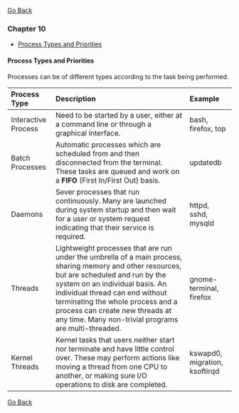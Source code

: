 [Go Back](README.md)

### Chapter 10
* [Process Types and Priorities](#process-types-and-priorities)

#### Process Types and Priorities

Processes can be of different types according to the task being performed.

| Process Type | Description | Example |
|:-------------|:------------|:--------|
| Interactive Process | Need to be started by a user, either at a command line or through a graphical interface. | bash, firefox, top |
| Batch Processes | Automatic processes which are scheduled from and then disconnected from the terminal. These tasks are queued and work on a **FIFO** (First In/First Out) basis. | updatedb |
| Daemons | Sever processes that run continuously. Many are launched during system startup and then wait for a user or system request indicating that their service is required. | httpd, sshd, mysqld |
| Threads | Lightweight processes that are run under the umbrella of a main process, sharing memory and other resources, but are scheduled and run by the system on an individual basis. An individual thread can end without terminating the whole process and a process can create new threads at any time. Many non-trivial programs are multi-threaded. | gnome-terminal, firefox |
| Kernel Threads | Kernel tasks that users neither start nor terminate and have little control over. These may perform actions like moving a thread from one CPU to another, or making sure I/O operations to disk are completed. | kswapd0, migration, ksoftirqd |


[Go Back](README.md)
